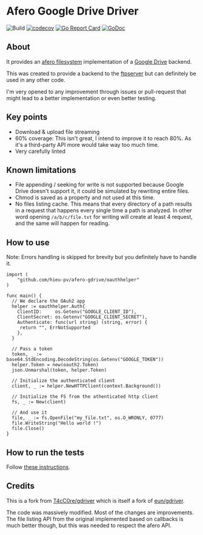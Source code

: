 # Afero Google Drive Driver

![Build](https://github.com/hieu-pv/afero-gdrive/workflows/Build/badge.svg)
[![codecov](https://codecov.io/gh/fclairamb/afero-gdrive/branch/main/graph/badge.svg?token=ZPOTDLRY7Y)](https://codecov.io/gh/fclairamb/afero-gdrive)
[![Go Report Card](https://goreportcard.com/badge/fclairamb/afero-gdrive)](https://goreportcard.com/report/fclairamb/afero-gdrive)
[![GoDoc](https://godoc.org/github.com/hieu-pv/afero-gdrive?status.svg)](https://godoc.org/github.com/hieu-pv/afero-gdrive)

## About
It provides an [afero filesystem](https://github.com/spf13/afero/) implementation of a [Google Drive](https://developers.google.com/drive) backend.

This was created to provide a backend to the [ftpserver](https://github.com/fclairamb/ftpserver) but can definitely be used in any other code.

I'm very opened to any improvement through issues or pull-request that might lead to a better implementation or even better testing.

## Key points
- Download & upload file streaming
- 60% coverage: This isn't great, I intend to improve it to reach 80%. As it's a third-party API more would take way too much time.
- Very carefully linted


## Known limitations
- File appending / seeking for write is not supported because Google Drive doesn't support it, it could be simulated by rewriting entire files.
- Chmod is saved as a property and not used at this time.
- No files listing cache. This means that every directory of a path results in a request that happens every single time a path is analyzed. In other word opening `/a/b/c/file.txt` for writing will create at least 4 request, and the same will happen for reading.

## How to use
Note: Errors handling is skipped for brevity but you definitely have to handle it.
```golang
import (
	"github.com/hieu-pv/afero-gdrive/oauthhelper"
)

func main() {
  // We declare the OAuh2 app
  helper := oauthhelper.Auth{
    ClientID:     os.Getenv("GOOGLE_CLIENT_ID"),
    ClientSecret: os.Getenv("GOOGLE_CLIENT_SECRET"),
    Authenticate: func(url string) (string, error) {
     return "", ErrNotSupported
    },
  }

  // Pass a token 
  token, _ := base64.StdEncoding.DecodeString(os.Getenv("GOOGLE_TOKEN"))
  helper.Token = new(oauth2.Token)
  json.Unmarshal(token, helper.Token)
	
  // Initialize the authenticated client
  client, _ := helper.NewHTTPClient(context.Background())
  
  // Initialize the FS from the athenticated http client
  fs, _ := New(client)

  // And use it
  file, _ := fs.OpenFile("my_file.txt", os.O_WRONLY, 0777)
  file.WriteString("Hello world !")
  file.Close()
}
```

## How to run the tests
Follow [these instructions](https://github.com/hieu-pv/afero-gdrive/tree/main/testenvhelper).
    
## Credits
This is a fork from [T4cC0re/gdriver](https://github.com/T4cC0re/gdriver) which is itself a fork of [eun/gdriver](https://github.com/eun/gdriver).

The code was massively modified. Most of the changes are improvements. The file listing API from the original implemented based on callbacks is much better though,  but this was needed to respect the afero API.
